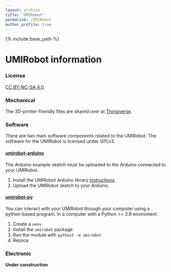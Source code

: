 ```yaml
---
layout: archive
title: "UMIRobot"
permalink: /UMIRobot
author_profile: true
---
```


{% include base_path %}

# UMIRobot information

### License

[CC BY-NC-SA 4.0](https://creativecommons.org/licenses/by-nc-sa/4.0/).

### Mechanical 

The 3D-printer-friendly files are shared over at [Thingiverse](https://www.thingiverse.com/thing:4797804).

### Software

There are two main software components related to the UMIRobot. The software for the UMIRobot is licensed under GPLv3.

#### [umirobot-arduino](https://github.com/mmmarinho/umirobot-arduino)

The Arduino example sketch must be uploaded to the Arduino connected to your UMIRobot.
1. Install the UMIRobot Arduino library [Instructions](https://www.ardu-badge.com/UMIRobot).
2. Upload the UMIRobot sketch to your Arduino.

#### [umirobot-py](https://github.com/mmmarinho/umirobot-py)

You can interact with your UMIRobot through your computer using a python-based program.
In a computer with a Python >= 3.8 enviroment:
1. Create a `venv`
2. Install the `umirobot` package
3. Run the module with `python3 -m umirobot`
4. Rejoice

### Electronic

**Under construction**
